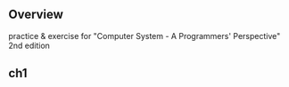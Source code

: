 ## Overview
practice & exercise for "Computer System - A Programmers' Perspective" 2nd edition

## ch1

